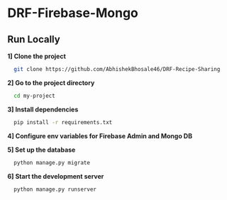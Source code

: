 # DRF-Firebase-Mongo

## Run Locally

**1] Clone the project**

```bash
  git clone https://github.com/AbhishekBhosale46/DRF-Recipe-Sharing
```

**2] Go to the project directory**

```bash
  cd my-project
```

**3] Install dependencies**

```bash
  pip install -r requirements.txt
```

**4] Configure env variables for Firebase Admin and Mongo DB**

**5] Set up the database**

```bash
  python manage.py migrate
```

**6] Start the development server**

```bash
  python manage.py runserver
```
